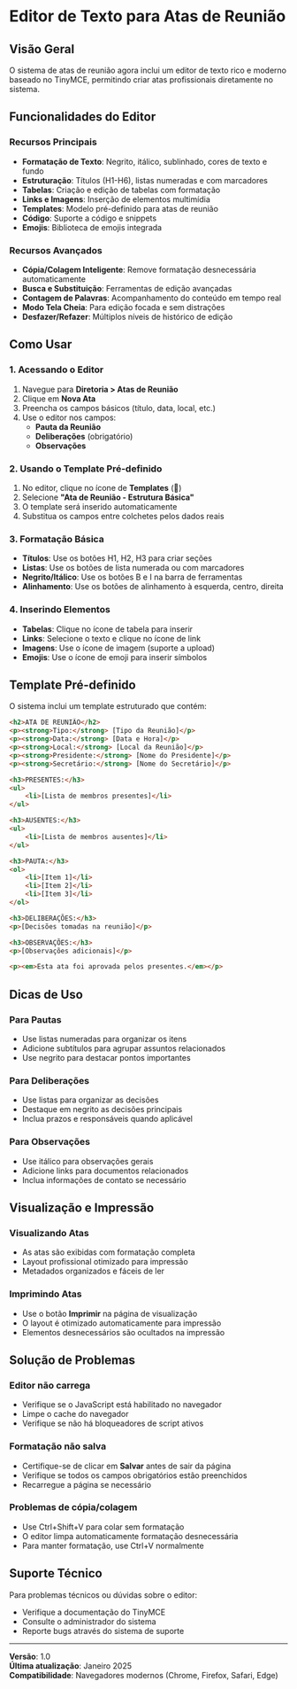 # Editor de Texto para Atas de Reunião

## Visão Geral

O sistema de atas de reunião agora inclui um editor de texto rico e moderno baseado no TinyMCE, permitindo criar atas profissionais diretamente no sistema.

## Funcionalidades do Editor

### Recursos Principais

- **Formatação de Texto**: Negrito, itálico, sublinhado, cores de texto e fundo
- **Estruturação**: Títulos (H1-H6), listas numeradas e com marcadores
- **Tabelas**: Criação e edição de tabelas com formatação
- **Links e Imagens**: Inserção de elementos multimídia
- **Templates**: Modelo pré-definido para atas de reunião
- **Código**: Suporte a código e snippets
- **Emojis**: Biblioteca de emojis integrada

### Recursos Avançados

- **Cópia/Colagem Inteligente**: Remove formatação desnecessária automaticamente
- **Busca e Substituição**: Ferramentas de edição avançadas
- **Contagem de Palavras**: Acompanhamento do conteúdo em tempo real
- **Modo Tela Cheia**: Para edição focada e sem distrações
- **Desfazer/Refazer**: Múltiplos níveis de histórico de edição

## Como Usar

### 1. Acessando o Editor

1. Navegue para **Diretoria > Atas de Reunião**
2. Clique em **Nova Ata**
3. Preencha os campos básicos (título, data, local, etc.)
4. Use o editor nos campos:
   - **Pauta da Reunião**
   - **Deliberações** (obrigatório)
   - **Observações**

### 2. Usando o Template Pré-definido

1. No editor, clique no ícone de **Templates** (📄)
2. Selecione **"Ata de Reunião - Estrutura Básica"**
3. O template será inserido automaticamente
4. Substitua os campos entre colchetes pelos dados reais

### 3. Formatação Básica

- **Títulos**: Use os botões H1, H2, H3 para criar seções
- **Listas**: Use os botões de lista numerada ou com marcadores
- **Negrito/Itálico**: Use os botões B e I na barra de ferramentas
- **Alinhamento**: Use os botões de alinhamento à esquerda, centro, direita

### 4. Inserindo Elementos

- **Tabelas**: Clique no ícone de tabela para inserir
- **Links**: Selecione o texto e clique no ícone de link
- **Imagens**: Use o ícone de imagem (suporte a upload)
- **Emojis**: Use o ícone de emoji para inserir símbolos

## Template Pré-definido

O sistema inclui um template estruturado que contém:

```html
<h2>ATA DE REUNIÃO</h2>
<p><strong>Tipo:</strong> [Tipo da Reunião]</p>
<p><strong>Data:</strong> [Data e Hora]</p>
<p><strong>Local:</strong> [Local da Reunião]</p>
<p><strong>Presidente:</strong> [Nome do Presidente]</p>
<p><strong>Secretário:</strong> [Nome do Secretário]</p>

<h3>PRESENTES:</h3>
<ul>
    <li>[Lista de membros presentes]</li>
</ul>

<h3>AUSENTES:</h3>
<ul>
    <li>[Lista de membros ausentes]</li>
</ul>

<h3>PAUTA:</h3>
<ol>
    <li>[Item 1]</li>
    <li>[Item 2]</li>
    <li>[Item 3]</li>
</ol>

<h3>DELIBERAÇÕES:</h3>
<p>[Decisões tomadas na reunião]</p>

<h3>OBSERVAÇÕES:</h3>
<p>[Observações adicionais]</p>

<p><em>Esta ata foi aprovada pelos presentes.</em></p>
```

## Dicas de Uso

### Para Pautas
- Use listas numeradas para organizar os itens
- Adicione subtítulos para agrupar assuntos relacionados
- Use negrito para destacar pontos importantes

### Para Deliberações
- Use listas para organizar as decisões
- Destaque em negrito as decisões principais
- Inclua prazos e responsáveis quando aplicável

### Para Observações
- Use itálico para observações gerais
- Adicione links para documentos relacionados
- Inclua informações de contato se necessário

## Visualização e Impressão

### Visualizando Atas
- As atas são exibidas com formatação completa
- Layout profissional otimizado para impressão
- Metadados organizados e fáceis de ler

### Imprimindo Atas
- Use o botão **Imprimir** na página de visualização
- O layout é otimizado automaticamente para impressão
- Elementos desnecessários são ocultados na impressão

## Solução de Problemas

### Editor não carrega
- Verifique se o JavaScript está habilitado no navegador
- Limpe o cache do navegador
- Verifique se não há bloqueadores de script ativos

### Formatação não salva
- Certifique-se de clicar em **Salvar** antes de sair da página
- Verifique se todos os campos obrigatórios estão preenchidos
- Recarregue a página se necessário

### Problemas de cópia/colagem
- Use Ctrl+Shift+V para colar sem formatação
- O editor limpa automaticamente formatação desnecessária
- Para manter formatação, use Ctrl+V normalmente

## Suporte Técnico

Para problemas técnicos ou dúvidas sobre o editor:
- Verifique a documentação do TinyMCE
- Consulte o administrador do sistema
- Reporte bugs através do sistema de suporte

---

**Versão**: 1.0  
**Última atualização**: Janeiro 2025  
**Compatibilidade**: Navegadores modernos (Chrome, Firefox, Safari, Edge)
